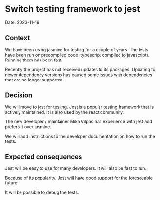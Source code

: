 # Switch testing framework to jest

Date: 2023-11-19

## Context

We have been using jasmine for testing for a couple of years. The tests have been run on precompiled code (typescript compiled to javascript). Running them has been fast.

Recently the project has not received updates to its packages. Updating to newer dependency versions has caused some issues with dependencies that are no longer supported.

## Decision

We will move to jest for testing. Jest is a popular testing framework that is actively maintained. It is also used by the react community.

The new developer / maintainer Mika Vilpas has experience with jest and prefers it over jasmine.

We will add instructions to the developer documentation on how to run the tests.

## Expected consequences

Jest will be easy to use for many developers. It will also be fast to run.

Because of its popularity, Jest will have good support for the foreseeable future.

It will be possible to debug the tests.

